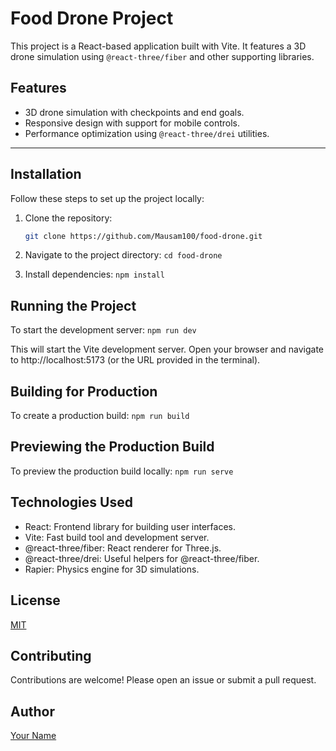 # Food Drone Project

This project is a React-based application built with Vite. It features a 3D drone simulation using `@react-three/fiber` and other supporting libraries.

## Features
- 3D drone simulation with checkpoints and end goals.
- Responsive design with support for mobile controls.
- Performance optimization using `@react-three/drei` utilities.

---

## Installation

Follow these steps to set up the project locally:

1. Clone the repository:
   ```bash
   git clone https://github.com/Mausam100/food-drone.git

2. Navigate to the project directory:
   `cd food-drone`

 3. Install dependencies:
 `npm install`

## Running the Project
To start the development server:
 `npm run dev`

  This will start the Vite development server. Open your browser and navigate to http://localhost:5173 (or the URL provided in the terminal).

## Building for Production
To create a production build:
 `npm run build`

## Previewing the Production Build
To preview the production build locally:
 `npm run serve`

## Technologies Used
- React: Frontend library for building user interfaces.
- Vite: Fast build tool and development server.
- @react-three/fiber: React renderer for Three.js.
- @react-three/drei: Useful helpers for @react-three/fiber.
- Rapier: Physics engine for 3D simulations.

## License
[MIT](LICENSE)

## Contributing
Contributions are welcome! Please open an issue or submit a pull request.

## Author
[Your Name](https://github.com/Mausam100)